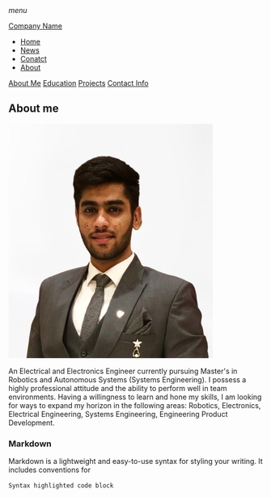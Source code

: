 <!DOCTYPE html>
<html lang="en">

<head>
    <meta charset="UTF-8">
    <meta name="viewport" content="width=device-width, initial-scale=1.0">
    <title>nav bar</title>
    <link rel="stylesheet" href="style.css">
    <link href="https://fonts.googleapis.com/icon?family=Material+Icons" rel="stylesheet">

</head>

<body>
    <nav class="navbar">
        <span class="toggle-nav" id="toggle-nav">
            <i class="material-icons">menu</i>
        </span>
        <!-- <div class=""> -->
        <a href="#" class="logo"><img src="logo.jpg" alt="">
            <p>Company Name</p>
        </a>
        <!-- </div> -->
        <ul class="main-nav" id="main-nav">
            <li><a href="#" class="nav-links">Home</a></li>
            <li><a href="#" class="nav-links">News</a></li>
            <li><a href="#" class="nav-links">Conatct</a></li>
            <li><a href="#" class="nav-links">About</a></li>
        </ul>
    </nav>
    <script>
        let mainNav = document.getElementById('main-nav');
        let toggleNav = document.getElementById('toggle-nav');
        toggleNav.addEventListener('click', function () {
            mainNav.classList.toggle('active')
        });
    </script>
</body>

</html>


[About Me](/index.md) 
[Education](/edu.md)
[Projects](/projects.md)
[Contact Info](/contact.md)

## About me

![alt text](https://github.com/manan-luthra/manan-luthra.github.io/blob/3bb2181436992a7c988c170d21fc5e829c625b50/IMG-2663-removebg-preview.JPG)

An Electrical and Electronics Engineer currently pursuing Master's in Robotics and Autonomous Systems (Systems Engineering). I possess a highly professional attitude and the ability to perform well in team environments. Having a willingness to learn and hone my skills, I am looking for ways to expand my horizon in the following areas: Robotics, Electronics, Electrical Engineering, Systems Engineering, Engineering Product Development.

### Markdown

Markdown is a lightweight and easy-to-use syntax for styling your writing. It includes conventions for

```markdown
Syntax highlighted code block

```


